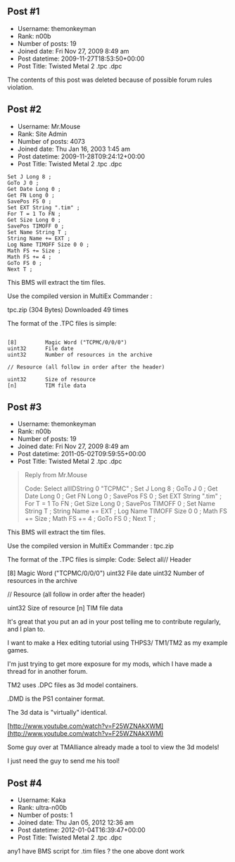 ## Post #1
- Username: themonkeyman
- Rank: n00b
- Number of posts: 19
- Joined date: Fri Nov 27, 2009 8:49 am
- Post datetime: 2009-11-27T18:53:50+00:00
- Post Title: Twisted Metal 2 .tpc .dpc

The contents of this post was deleted because of possible forum rules violation.
## Post #2
- Username: Mr.Mouse
- Rank: Site Admin
- Number of posts: 4073
- Joined date: Thu Jan 16, 2003 1:45 am
- Post datetime: 2009-11-28T09:24:12+00:00
- Post Title: Twisted Metal 2 .tpc .dpc

```
Set J Long 8 ;
GoTo J 0 ;
Get Date Long 0 ;
Get FN Long 0 ;
SavePos FS 0 ;
Set EXT String ".tim" ;
For T = 1 To FN ;
Get Size Long 0 ;
SavePos TIMOFF 0 ;
Set Name String T ;
String Name += EXT ;
Log Name TIMOFF Size 0 0 ;
Math FS += Size ;
Math FS += 4 ;
GoTo FS 0 ;
Next T ;

```


This BMS will extract the tim files. 

Use the compiled version in MultiEx Commander :


 tpc.zip
(304 Bytes) Downloaded 49 times



The format of the .TPC files is simple: 

```

[8]		    Magic Word ("TCPMC/0/0/0")
uint32		File date 
uint32		Number of resources in the archive

// Resource (all follow in order after the header)

uint32		Size of resource
[n]		    TIM file data

```
## Post #3
- Username: themonkeyman
- Rank: n00b
- Number of posts: 19
- Joined date: Fri Nov 27, 2009 8:49 am
- Post datetime: 2011-05-02T09:59:55+00:00
- Post Title: Twisted Metal 2 .tpc .dpc

> Reply from Mr.Mouse
>
> Code: Select allIDString 0 "TCPMC" ;
Set J Long 8 ;
GoTo J 0 ;
Get Date Long 0 ;
Get FN Long 0 ;
SavePos FS 0 ;
Set EXT String ".tim" ;
For T = 1 To FN ;
Get Size Long 0 ;
SavePos TIMOFF 0 ;
Set Name String T ;
String Name += EXT ;
Log Name TIMOFF Size 0 0 ;
Math FS += Size ;
Math FS += 4 ;
GoTo FS 0 ;
Next T ;


This BMS will extract the tim files. 

Use the compiled version in MultiEx Commander :
tpc.zip

The format of the .TPC files is simple: 
Code: Select all// Header

[8]		    Magic Word ("TCPMC/0/0/0")
uint32		File date 
uint32		Number of resources in the archive

// Resource (all follow in order after the header)

uint32		Size of resource
[n]		    TIM file data

It's great that you put an ad in your post telling me to contribute regularly, and I plan to.

I want to make a Hex editing tutorial using THPS3/ TM1/TM2 as my example games.

I'm just trying to get more exposure for my mods, which I have made a thread for in another forum.

TM2 uses .DPC files as 3d model containers.

.DMD is the PS1 container format.

The 3d data is "virtually" identical.

[http://www.youtube.com/watch?v=F25WZNAkXWM](http://www.youtube.com/watch?v=F25WZNAkXWM)

Some guy over at TMAlliance already made a tool to view the 3d models!

I just need the guy to send me his tool!
## Post #4
- Username: Kaka
- Rank: ultra-n00b
- Number of posts: 1
- Joined date: Thu Jan 05, 2012 12:36 am
- Post datetime: 2012-01-04T16:39:47+00:00
- Post Title: Twisted Metal 2 .tpc .dpc

any1 have BMS script for .tim files ? the one above dont work

